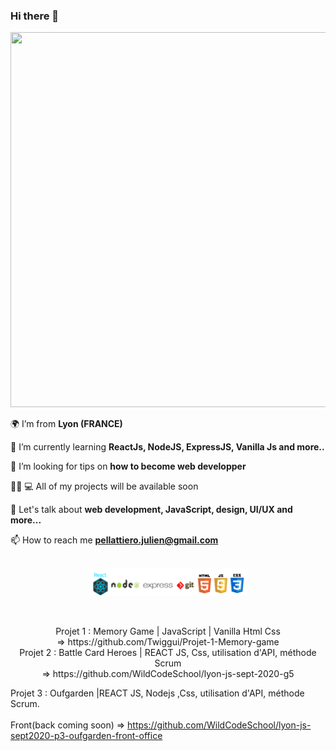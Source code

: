 ### Hi there 👋
<img src="https://media.giphy.com/media/fedryX7dMGMe6lgqDm/giphy.gif" width="900px" height="600px">

🌍 I’m from **Lyon (FRANCE)**

🌱 I’m currently learning **ReactJs, NodeJS, ExpressJS, Vanilla Js and more..**

🤝 I’m looking for tips on **how to become web developper**

👨‍🦱 💻 All of my projects will be available soon

💬 Let's talk about **web development, JavaScript, design, UI/UX and more...**

📫 How to reach me **pellattiero.julien@gmail.com**

<p align="center" >
</br>
<img src="./logo/logo.png" width="50%" height="50%">
</p>
</br>
<p align="center" >
Projet 1 : Memory Game | JavaScript | Vanilla Html Css
  </br>
=> https://github.com/Twiggui/Projet-1-Memory-game                    
</br>
Projet 2 : Battle Card Heroes | REACT JS, Css, utilisation d'API, méthode Scrum 
</br>
=> https://github.com/WildCodeSchool/lyon-js-sept-2020-g5

Projet 3 : Oufgarden |REACT JS, Nodejs ,Css, utilisation d'API, méthode Scrum.  
</br>
Front(back coming soon) => https://github.com/WildCodeSchool/lyon-js-sept2020-p3-oufgarden-front-office
</p>

